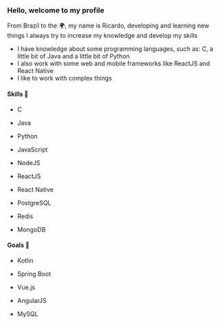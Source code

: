 <!--
**RicardoBrasileiro/RicardoBrasileiro** is a ✨ _special_ ✨ repository because its `README.md` (this file) appears on your GitHub profile.
-->

<h3>Hello, welcome to my profile</h3>
<p>From Brazil to the 🌍, my name is Ricardo, developing and learning new things I always try to increase my knowledge and develop my skills</p>

- I have knowledge about some programming languages, such as: C, a little bit of Java and a little bit of Python
- I also work with some web and mobile frameworks like ReactJS and React Native
- I like to work with complex things

<h4>Skills 🤹</h4>

- C
- Java
- Python
- JavaScript

- NodeJS
- ReactJS
- React Native

- PostgreSQL
- Redis
- MongoDB

<h4>Goals 🎯</h4>

- Kotlin

- Spring Boot
- Vue.js
- AngularJS

- MySQL
